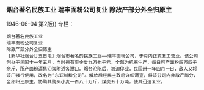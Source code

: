 ### 烟台著名民族工业  瑞丰面粉公司复业  除敌产部分外全归原主

1946-06-04
第2版()
专栏：

    烟台著名民族工业
    瑞丰面粉公司复业
    除敌产部分外全归原主
    【新华社烟台廿五日电】烟台市著名的民族工业——瑞丰面粉公司，于月内正式复工营业。该公司创办于民国十一年五月，当时拥有资金廿九万七千元，全部为机器生产，每日可产面粉四万四千余斤，所产面粉遍售沿海附近各港口。烟台沦陷后，被迫停业，民国卅一年四月一日，敌人又将该厂强行使用，改名为“东亚制粉公司”。解放后经民主政府详细调查，将该公司内非敌产部分，全部归还原主，协助其购买小麦一百八十万斤，煤炭五十万吨，使其迅速复业。
